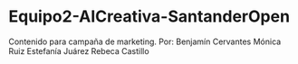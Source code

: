 # Equipo2-AICreativa-SantanderOpen
Contenido para campaña 
de marketing. 
Por:
Benjamín Cervantes
Mónica Ruiz
Estefanía Juárez
Rebeca Castillo
